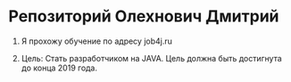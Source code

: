 ﻿# Репозиторий Олехнович Дмитрий

1) Я прохожу обучение по адресу job4j.ru

2) Цель: Стать разработчиком на JAVA. Цель должна быть достигнута до конца 2019 года.

